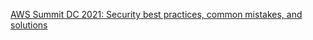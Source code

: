 [AWS Summit DC 2021: Security best practices, common mistakes, and solutions](https://www.youtube.com/watch?v=tmuClE3nWlk&ab_channel=AWSEvents)
